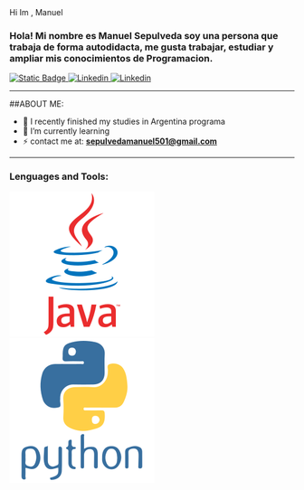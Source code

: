 <div

<h1 aling = "center"> Hi Im , Manuel </h1>
<h3 aling= "center">Hola! Mi nombre es Manuel Sepulveda soy una persona que trabaja de forma autodidacta, me gusta trabajar, estudiar y ampliar mis conocimientos de Programacion.</h3>


</div>


<div>
<a href ="https://www.facebook.com/manuel.sepulveda.1840" targert= "_blank"> 
<img alt="Static Badge" src="https://img.shields.io/badge/Facebook-blue"
alt= "Facebok"/>


</a>

<a href ="https://www.linkedin.com/in/manuel-sep%C3%BAlveda-14b164205/" targert= "_blank"> 
<img alt="Linkedin" src="https://img.shields.io/badge/Linkedin-black">

<!--alt= "Linkedin"/> -->
</a>
<a href ="https://www.instagram.com/manuelsepulveda01/" targert= "_blank"> 
<img alt="Linkedin" src="https://img.shields.io/badge/Instagram-red">

<!--alt= "Linkedin"/> -->
</a>
</div>

---


##ABOUT ME:

- 🔭 I recently finished my studies in Argentina programa
- 🌱 I’m currently learning 
- ⚡ contact me at: **sepulvedamanuel501@gmail.com**

---

<div aling="left"> 
<h3> Lenguages and Tools:</h3>

<div>
<img src="https://github.com/devicons/devicon/blob/master/icons/java/java-original-wordmark.svg" title ="JAVA" alt="JAVA"
widht= "10" heigth="10"/>&nbsp;
<img src="https://github.com/devicons/devicon/blob/master/icons/python/python-original-wordmark.svg" title ="PYTHON" alt="PYTHON"
widht= "10" heigth="10"/>&nbsp;
</div>
</div>

